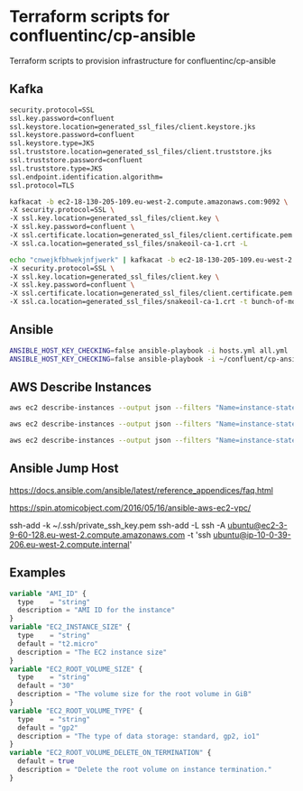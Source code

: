 # Terraform scripts for confluentinc/cp-ansible

Terraform scripts to provision infrastructure for confluentinc/cp-ansible

## Kafka

```bash
security.protocol=SSL
ssl.key.password=confluent
ssl.keystore.location=generated_ssl_files/client.keystore.jks
ssl.keystore.password=confluent
ssl.keystore.type=JKS
ssl.truststore.location=generated_ssl_files/client.truststore.jks
ssl.truststore.password=confluent
ssl.truststore.type=JKS
ssl.endpoint.identification.algorithm=
ssl.protocol=TLS
```

```bash
kafkacat -b ec2-18-130-205-109.eu-west-2.compute.amazonaws.com:9092 \
-X security.protocol=SSL \
-X ssl.key.location=generated_ssl_files/client.key \
-X ssl.key.password=confluent \
-X ssl.certificate.location=generated_ssl_files/client.certificate.pem \
-X ssl.ca.location=generated_ssl_files/snakeoil-ca-1.crt -L

echo "cnwejkfbhwekjnfjwerk" | kafkacat -b ec2-18-130-205-109.eu-west-2.compute.amazonaws.com:9092 \
-X security.protocol=SSL \
-X ssl.key.location=generated_ssl_files/client.key \
-X ssl.key.password=confluent \
-X ssl.certificate.location=generated_ssl_files/client.certificate.pem \
-X ssl.ca.location=generated_ssl_files/snakeoil-ca-1.crt -t bunch-of-monkeys -P
```

## Ansible

```bash
ANSIBLE_HOST_KEY_CHECKING=false ansible-playbook -i hosts.yml all.yml
ANSIBLE_HOST_KEY_CHECKING=false ansible-playbook -i ~/confluent/cp-ansible-terraformations/hosts.yml all.yml
```

## AWS Describe Instances

```bash
aws ec2 describe-instances --output json --filters "Name=instance-state-code,Values=16"
```

```bash
aws ec2 describe-instances --output json --filters "Name=instance-state-code,Values=16" | jq -r '[.Reservations[].Instances[] | {State: .State.Name, InstanceType: .InstanceType, PublicIpAddress: .PublicIpAddress, InstanceId: .InstanceId, PublicDnsName: .PublicDnsName} ]'
```

```bash
aws ec2 describe-instances --output json --filters "Name=instance-state-code,Values=16" | jq -r '[.Reservations[].Instances[] | {State: .State.Name, InstanceType: .InstanceType, PublicIpAddress: .PublicIpAddress, InstanceId: .InstanceId, PublicDnsName: .PublicDnsName} ]' | grep -i PublicDnsName | cut -d':' -f2 | sort | cut -d'"' -f2
```

## Ansible Jump Host

https://docs.ansible.com/ansible/latest/reference_appendices/faq.html

https://spin.atomicobject.com/2016/05/16/ansible-aws-ec2-vpc/

ssh-add -k ~/.ssh/private_ssh_key.pem
ssh-add -L
ssh -A ubuntu@ec2-3-9-60-128.eu-west-2.compute.amazonaws.com -t 'ssh ubuntu@ip-10-0-39-206.eu-west-2.compute.internal'

## Examples

```terraform
variable "AMI_ID" {
  type    = "string"
  description = "AMI ID for the instance"
}
variable "EC2_INSTANCE_SIZE" {
  type    = "string"
  default = "t2.micro"
  description = "The EC2 instance size"
}
variable "EC2_ROOT_VOLUME_SIZE" {
  type    = "string"
  default = "30"
  description = "The volume size for the root volume in GiB"
}
variable "EC2_ROOT_VOLUME_TYPE" {
  type    = "string"
  default = "gp2"
  description = "The type of data storage: standard, gp2, io1"
}
variable "EC2_ROOT_VOLUME_DELETE_ON_TERMINATION" {
  default = true
  description = "Delete the root volume on instance termination."
}
```